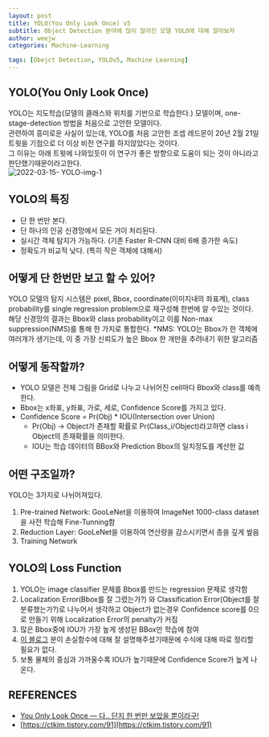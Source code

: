 ```yaml
---
layout: post
title: YOLO(You Only Look Once) v5
subtitle: Object Detection 분야에 많이 알려진 모델 YOLO에 대해 알아보자 
author: weejw
categories: Machine-Learning

tags: [Obejct Detection, YOLOv5, Machine Learning]
---
```


## YOLO(You Only Look Once)
YOLO는 지도학습(모델의 클래스와 위치를 기반으로 학습한다.) 모델이며, one-stage-detection 방법을 처음으로 고안한 모델이다.<br>
관련하여 흥미로운 사실이 있는데, YOLO를 처음 고안한 조셉 레드몬이 20년 2월 21일 트윗을 기점으로 더 이상 비전 연구를 하지않았다는 것이다.<br>
그 이유는 아래 트윗에 나와있듯이 이 연구가 좋은 방향으로 도움이 되는 것이 아니라고 판단했기때문이라고한다.<br>
![2022-03-15- YOLO-img-1](https://user-images.githubusercontent.com/33684393/158309840-b6e3dfd6-3f18-41ef-825f-1b4f757cb525.PNG)

## YOLO의 특징
- 단 한 번만 본다.
- 단 하나의 인공 신경망에서 모든 거이 처리된다.
- 실시간 객체 탐지가 가능하다. (기존 Faster R-CNN 대비 6배 증가한 속도)
- 정확도가 비교적 낮다. (특히 작은 객체에 대해서)


## 어떻게 단 한번만 보고 할 수 있어?
YOLO 모델의 탐지 시스템은 pixel, Bbox, coordinate(이미지내의 좌표계), class probability를 single regression problem으로 재구성해 한번에 알 수있는 것이다. 해당 신경망의 결과는 Bbox와 class probability이고 이를 Non-max suppression(NMS)를 통해 한 가지로 통합한다.
*NMS: YOLO는 Bbox가 한 객체에 여러개가 생기는데, 이 중 가장 신뢰도가 높은 Bbox 한 개만을 추려내기 위한 알고리즘


## 어떻게 동작할까?
- YOLO 모델은 전체 그림을 Grid로 나누고 나뉘어진 cell마다 Bbox와 class를 예측한다.
- Bbox는 x좌표, y좌표, 가로, 세로, Confidence Score를 가지고 있다.
- Confidence Score = Pr(Obj) * IOU(Intersection over Union) 
  - Pr(Obj) -> Object가 존재할 확률로 Pr(Class_i/Object)라고하면 class i Object의 존재확률을 의미한다.
  - IOU는 학습 데이터의 BBox와 Prediction Bbox의 일치정도를 계산한 값  


## 어떤 구조일까?
YOLO는 3가지로 나뉘어져있다.
1. Pre-trained Network: GooLeNet을 이용하여 ImageNet 1000-class dataset을 사전 학습해 Fine-Tunning함
2. Reduction Layer: GooLeNet을 이용하여 연산량을 감소시키면서 층을 깊게 쌒음 
3. Training Network

## YOLO의 Loss Function
1. YOLO는 image classifier 문제를 Bbox를 만드는 regression 문제로 생각함
2. Localization Error(Bbox를 잘 그렸는가?) 와 Classification Error(Object를 잘 분류했는가?)로 나누어서 생각하고 Object가 없는경우 Confidence score를 0으로 만들기 위해 Localization Error의 penalty가 커짐
3. 많은 Bbox중에 IOU가 가장 높게 생성된 BBox만 학습에 참여<br>
4. [이 블로그](https://medium.com/curg/you-only-look-once-%EB%8B%A4-%EB%8B%A8%EC%A7%80-%ED%95%9C-%EB%B2%88%EB%A7%8C-%EB%B3%B4%EC%95%98%EC%9D%84-%EB%BF%90%EC%9D%B4%EB%9D%BC%EA%B5%AC-bddc8e6238e2) 분이 손실함수에 대해 잘 설명해주셨기때문에 수식에 대해 따로 정리할 필요가 없다.
5. 보통 물체의 중심과 가까울수록 IOU가 높기때문에 Confidence Score가 높게 나온다. 

## REFERENCES
- [You Only Look Once — 다.. 단지 한 번만 보았을 뿐이라구!](https://medium.com/curg/you-only-look-once-%EB%8B%A4-%EB%8B%A8%EC%A7%80-%ED%95%9C-%EB%B2%88%EB%A7%8C-%EB%B3%B4%EC%95%98%EC%9D%84-%EB%BF%90%EC%9D%B4%EB%9D%BC%EA%B5%AC-bddc8e6238e2)
- [https://ctkim.tistory.com/91](https://ctkim.tistory.com/91)
